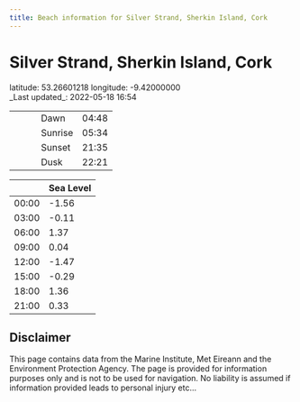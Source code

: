```yaml
---
title: Beach information for Silver Strand, Sherkin Island, Cork
---
```

# Silver Strand, Sherkin Island, Cork 

<div class="location-info">latitude: 53.26601218 longitude: -9.42000000</div>
<div class="met-eireann-warnings"></div>
_Last updated_: 2022-05-18 16:54

|   |   |   |   |   |
|---|---|---|---|---|
|   |   |   | Dawn  | 04:48 |
|   |   |   | Sunrise  | 05:34 |
|   |   |   | Sunset  | 21:35 |
|   |   |   | Dusk  | 22:21 |

<div></div>

|   | Sea Level  |
|---|---|
| 00:00 | -1.56 |
| 03:00 | -0.11 |
| 06:00 | 1.37 |
| 09:00 | 0.04 |
| 12:00 | -1.47 |
| 15:00 | -0.29 |
| 18:00 | 1.36 |
| 21:00 | 0.33 |

## Disclaimer

This page contains data from the Marine Institute,
Met Eireann and the Environment Protection Agency. The page is provided for
information purposes only and is not to be used for navigation. No liability
is assumed if information provided leads to personal injury etc...